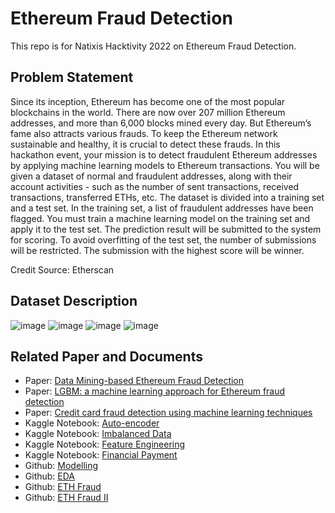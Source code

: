 # Ethereum Fraud Detection
This repo is for Natixis Hacktivity 2022 on Ethereum Fraud Detection.

## Problem Statement
Since its inception, Ethereum has become one of the most popular blockchains in the world. There are now over 207 million Ethereum addresses, and more than 6,000 blocks mined every day. But Ethereum’s fame also attracts various frauds. To keep the Ethereum network sustainable and healthy, it is crucial to detect these frauds. 
In this hackathon event, your mission is to detect fraudulent Ethereum addresses by applying machine learning models to Ethereum transactions. You will be given a dataset of normal and fraudulent addresses, along with their account activities - such as the number of sent transactions, received transactions, transferred ETHs, etc. The dataset is divided into a training set and a test set. In the training set, a list of fraudulent addresses have been flagged. You must train a machine learning model on the training set and apply it to the test set. The prediction result will be submitted to the system for scoring. To avoid overfitting of the test set, the number of submissions will be restricted. The submission with the highest score will be winner.

Credit Source: Etherscan

## Dataset Description
![image](https://user-images.githubusercontent.com/45024501/198527399-3b2a5bd6-ba26-4953-8d41-47b945565f97.png)
![image](https://user-images.githubusercontent.com/45024501/198527731-a80bf1ca-969e-440f-92e5-5003c2b04f19.png)
![image](https://user-images.githubusercontent.com/45024501/198527980-428c3152-0e34-4b56-816f-3c9a0333b757.png)
![image](https://user-images.githubusercontent.com/45024501/198528030-7fe85cea-9ed8-483a-afbd-a8946307b8ca.png)


## Related Paper and Documents
- Paper: [Data Mining-based Ethereum Fraud Detection](https://ieeexplore.ieee.org/stamp/stamp.jsp?tp=&arnumber=8946232)
- Paper: [LGBM: a machine learning approach for Ethereum fraud detection](https://link.springer.com/content/pdf/10.1007/s41870-022-00864-6.pdf)
- Paper: [Credit card fraud detection using machine learning techniques](https://ieeexplore.ieee.org/stamp/stamp.jsp?tp=&arnumber=8123782)
- Kaggle Notebook: [Auto-encoder](https://www.kaggle.com/code/shivamb/semi-supervised-classification-using-autoencoders)
- Kaggle Notebook: [Imbalanced Data](https://www.kaggle.com/code/janiobachmann/credit-fraud-dealing-with-imbalanced-datasets)
- Kaggle Notebook: [Feature Engineering](https://www.kaggle.com/code/ysjf13/cis-fraud-detection-visualize-feature-engineering)
- Kaggle Notebook: [Financial Payment](https://www.kaggle.com/code/arjunjoshua/predicting-fraud-in-financial-payment-services)
- Github: [Modelling](https://github.com/Vagif12/Ethereum-Fraud-Detection/blob/master/modelling/model.py)
- Github: [EDA](https://github.com/Vagif12/Ethereum-Fraud-Detection/blob/master/eda/Ethereum%20Fraud%20Detection%20EDA.ipynb)
- Github: [ETH Fraud](https://github.com/sfarrugia15/Ethereum_Fraud_Detection)
- Github: [ETH Fraud II](https://github.com/kennylee9672/EthereumFraudDetection)
